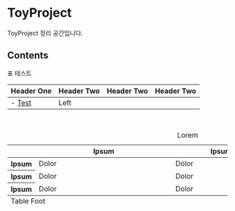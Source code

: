 # ToyProject
ToyProject 정리 공간입니다.</br>

## Contents

표 테스트

| Header One | Header Two | Header Two | Header Two |  
| :---------- |---------- | ---------- | --------- |
| - [Test](naver.com) | Left       |



<table frame=void>
  <caption>Lorem</caption>
  <thead>
    <tr>
      <th></th> 
      <th>Ipsum　　　　　　　　　　 </th>
      <th>Ipsum　　　　　　　　　　 </th>
      <th>Ipsum　　　　　　　　　　 </th>
    </tr>
  </thead>
  <tbody>
    <tr>
      <th>Ipsum</th>
      <td>Dolor　　　　　　　　　　　　　　　　 　　　　 </td>
      <td>Dolor　　　　　　　　　　 </td>
      <td rowspan="2">Dolor</td>
    </tr>
    <tr>
      <th>Ipsum</th>
      <td>Dolor</td>
      <td>Dolor</td>
    </tr>
    <tr>
      <th>Ipsum</th>
      <td>Dolor</td>
      <td>Dolor</td>
      <td>Dolor</td>
    </tr>
  </tbody>
  <tfoot>
    <tr>
      <td colspan="2">Table Foot</td>
    </tr>
  </tfoot>
</table>
